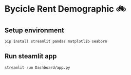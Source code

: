# Bycicle Rent Demographic 🚲

## Setup environment

```
pip install streamlit pandas matplotlib seaborn
```

## Run steamlit app

```
streamlit run Dashboard/app.py
```
